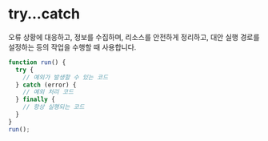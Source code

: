# try...catch

오류 상황에 대응하고, 정보를 수집하며, 리소스를 안전하게 정리하고, 대안 실행 경로를 설정하는 등의 작업을 수행할 때 사용합니다.

```js
function run() {
  try {
    // 예외가 발생할 수 있는 코드
  } catch (error) {
    // 예외 처리 코드
  } finally {
    // 항상 실행되는 코드
  }
}
run();
```
